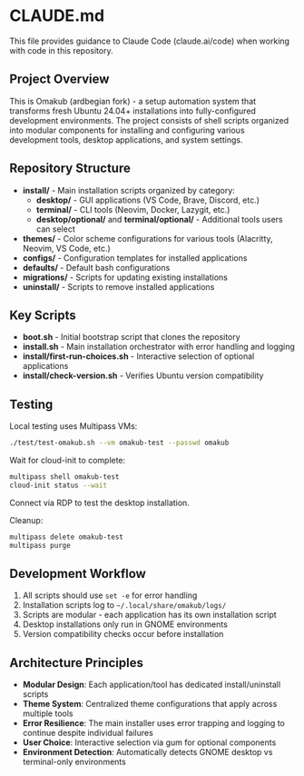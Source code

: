 # CLAUDE.md

This file provides guidance to Claude Code (claude.ai/code) when working with code in this repository.

## Project Overview

This is Omakub (ardbegian fork) - a setup automation system that transforms fresh Ubuntu 24.04+ installations into fully-configured development environments. The project consists of shell scripts organized into modular components for installing and configuring various development tools, desktop applications, and system settings.

## Repository Structure

- **install/** - Main installation scripts organized by category:
  - **desktop/** - GUI applications (VS Code, Brave, Discord, etc.)
  - **terminal/** - CLI tools (Neovim, Docker, Lazygit, etc.)
  - **desktop/optional/** and **terminal/optional/** - Additional tools users can select
- **themes/** - Color scheme configurations for various tools (Alacritty, Neovim, VS Code, etc.)
- **configs/** - Configuration templates for installed applications
- **defaults/** - Default bash configurations
- **migrations/** - Scripts for updating existing installations
- **uninstall/** - Scripts to remove installed applications

## Key Scripts

- **boot.sh** - Initial bootstrap script that clones the repository
- **install.sh** - Main installation orchestrator with error handling and logging
- **install/first-run-choices.sh** - Interactive selection of optional applications
- **install/check-version.sh** - Verifies Ubuntu version compatibility

## Testing

Local testing uses Multipass VMs:

```bash
./test/test-omakub.sh --vm omakub-test --passwd omakub
```

Wait for cloud-init to complete:
```bash
multipass shell omakub-test
cloud-init status --wait
```

Connect via RDP to test the desktop installation.

Cleanup:
```bash
multipass delete omakub-test
multipass purge
```

## Development Workflow

1. All scripts should use `set -e` for error handling
2. Installation scripts log to `~/.local/share/omakub/logs/`
3. Scripts are modular - each application has its own installation script
4. Desktop installations only run in GNOME environments
5. Version compatibility checks occur before installation

## Architecture Principles

- **Modular Design**: Each application/tool has dedicated install/uninstall scripts
- **Theme System**: Centralized theme configurations that apply across multiple tools
- **Error Resilience**: The main installer uses error trapping and logging to continue despite individual failures
- **User Choice**: Interactive selection via gum for optional components
- **Environment Detection**: Automatically detects GNOME desktop vs terminal-only environments